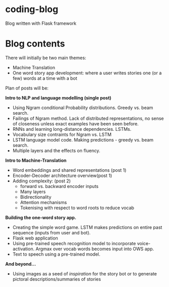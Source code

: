 # coding-blog
Blog written with Flask framework


# Blog contents

There will initially be two main themes:

- Machine Translation
- One word story app development: where a user writes
stories one (or a few) words at a time with a bot

Plan of posts will be:

**Intro to NLP and language modelling (single post)**
- Using Ngram conditional Probability distributions. Greedy vs. beam search.
- Failings of Ngram method. Lack of distributed representations, no sense of
closeness unless exact examples have been seen before.
- RNNs and learning long-distance dependencies. LSTMs.
- Vocabulary size contraints for Ngram vs. LSTM
- LSTM language model code. Making predictions - greedy vs. beam search.
- Multiple layers and the effects on fluency.

**Intro to Machine-Translation**
- Word embeddings and shared representations (post 1)
- Encoder-Decoder architecture overview(post 1)
- Adding complexity: (post 2)
  - forward vs. backward encoder inputs
  - Many layers
  - Bidirectionality
  - Attention mechanisms
  - Tokenising with respect to word roots to reduce vocab

**Building the one-word story app.**
- Creating the simple word game. LSTM makes predictions on entire past sequence (inputs from user and bot).
- Flask web application
- Using pre-trained speech recognition model to incorporate voice-activation. Argmax over vocab words becomes input into OWS app.
- Text to speech using a pre-trained model.

**And beyond...**
- Using images as a seed of _inspiration_ for the story bot or to generate pictoral descriptions/summaries of stories
